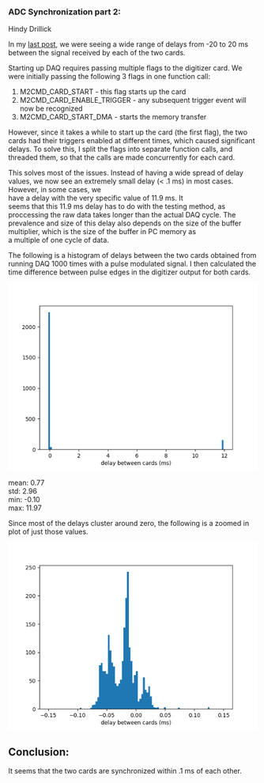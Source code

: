 ### ADC Synchronization part 2:

Hindy Drillick

In my [last post](../20180303_ADC_Synchronization/index.md), we were seeing a 
wide range of delays from -20 to 20 ms between the signal received by each of the two cards. 

Starting up DAQ requires passing multiple flags to the digitizer card. We were initially 
passing the following 3 flags in one function call:

1. M2CMD_CARD_START - this flag starts up the card
2. M2CMD_CARD_ENABLE_TRIGGER - any subsequent trigger event will now be recognized 
3. M2CMD_CARD_START_DMA - starts the memory transfer

However, since it takes a while to start up the card (the first flag), the two 
cards had their triggers enabled at different times, which caused significant delays.
To solve this, I split the flags into separate function calls, and threaded them,
so that the calls are made concurrently for each card. 

This solves most of the issues. Instead of having a wide spread of delay values, we 
now see an extremely small delay (< .1 ms) in most cases. However, in some cases, we  
have a delay with the very specific value of 11.9 ms. It  
seems that this 11.9 ms delay has to do with the testing method, as proccessing the raw 
data takes longer than the actual DAQ cycle. The prevalence and size of this delay also 
depends on the size of the buffer multiplier, which is the size of the buffer in PC memory as  
a multiple of one cycle of data. 

The following is a histogram of delays between the two cards obtained from running
DAQ 1000 times with a pulse modulated signal. I then calculated the time difference 
between pulse edges in the digitizer output for both cards.

![Image](delays_hist.png)

mean: 0.77 \
std: 2.96 \
min: -0.10 \
max: 11.97

Since most of the delays cluster around zero, the following is a zoomed in plot of
just those values.

![Image](delays_hist_cropped.png)

## Conclusion: 
It seems that the two cards are synchronized within .1 ms of each other.                                                                                      
